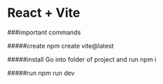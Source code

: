 # React + Vite

###important commands

#####create 
npm create vite@latest

#####install
Go into folder of project and run 
npm i 

#####run 
npm run dev
